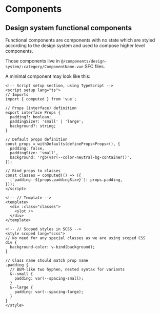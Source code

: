 # Components

## Design system functional components

Functional components are components with no state which are styled according to the design system and used to compose higher level components.

Those components live in `@/components/design-system/:category/ComponentName.vue` SFC files.

A minimal component may look like this:

```vue
<!-- Script setup section, using TypeScript -->
<script setup lang="ts">
// Imports
import { computed } from 'vue';

// Props (interface) definition
export interface Props {
  padding?: boolean;
  paddingSize?: 'small' | 'large';
  background?: string;
}

// Default props definition
const props = withDefaults(defineProps<Props>(), {
  padding: false,
  paddingSize: 'small',
  background: 'rgb(var(--color-neutral-bg-container))',
});

// Bind props to classes
const classes = computed(() => ({
  [`padding--${props.paddingSize}`]: props.padding,
}));
</script>

<!-- // Template -->
<template>
  <div :class="classes">
    <slot />
  </div>
</template>

<!-- // Scoped styles in SCSS -->
<style scoped lang="scss">
// No need for any special classes as we are using scoped CSS
div {
  background-color: v-bind(background);
}

// Class name should match prop name
.padding {
  // BEM-like two hyphen, nested syntax for variants
  &--small {
    padding: var(--spacing-small);
  }
  &--large {
    padding: var(--spacing-large);
  }
}
</style>
```
